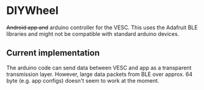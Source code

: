 # DIYWheel
~~Android app and~~ arduino controller for the VESC. This uses the Adafruit BLE libraries and might not be compatible with standard arduino devices.
## Current implementation
The arduino code can send data between VESC and app as a transparent transmission layer. However, large data packets from BLE over approx. 64 byte (e.g. app configs) doesn't seem to work at the moment.
